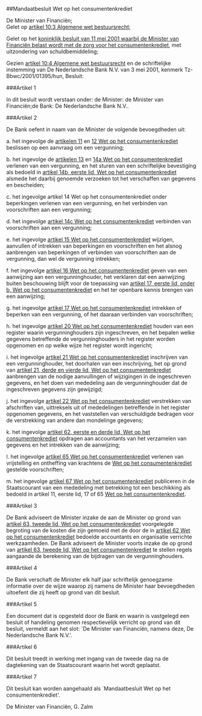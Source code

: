 <meta http-equiv='Content-Type' content='text/html; charset=utf-8' />

##Mandaatbesluit Wet op het consumentenkrediet

De Minister van Financiën;  
Gelet op [artikel 10:3 Algemene wet bestuursrecht](../../../../../../../wet/algemene/wet/bestuursrecht/BWBR0005537/README.md);

Gelet op het [koninklijk besluit van 11 mei 2001 waarbij de Minister van Financiën belast wordt met de zorg voor het consumentenkrediet](../../../../../../../KB/overdrachtsbesluit/inzake/de/zorg/voor/het/consumentenkrediet/BWBR0012484/README.md), met uitzondering van schuldbemiddeling;

Gezien [artikel 10:4 Algemene wet bestuursrecht](../../../../../../../wet/algemene/wet/bestuursrecht/BWBR0005537/README.md) en de schriftelijke instemming van De Nederlandsche Bank N.V. van 3 mei 2001, kenmerk Tz-Bbwc/2001/01395/hun,
Besluit:     

###Artikel  1  

In dit besluit wordt verstaan onder: de Minister: de Minister van Financiën;de Bank: De Nederlandsche Bank N.V..  

###Artikel  2  

De Bank oefent in naam van de Minister de volgende bevoegdheden uit: 

a.  het ingevolge de [artikelen 11](../../../../../../../wet/wet/op/het/consumentenkrediet/BWBR0004815/README.md) en [12 Wet op het consumentenkrediet](../../../../../../../wet/wet/op/het/consumentenkrediet/BWBR0004815/README.md) beslissen op een aanvraag om een vergunning; 

b.  het ingevolge de [artikelen 13](../../../../../../../wet/wet/op/het/consumentenkrediet/BWBR0004815/README.md) en [14a Wet op het consumentenkrediet](../../../../../../../wet/wet/op/het/consumentenkrediet/BWBR0004815/README.md) verlenen van een vergunning, en het sturen van een schriftelijke bevestiging als bedoeld in [artikel 14b, eerste lid, Wet op het consumentenkrediet](../../../../../../../wet/wet/op/het/consumentenkrediet/BWBR0004815/README.md) alsmede het daarbij genoemde verzoeken tot het verschaffen van gegevens en bescheiden; 

c.  het ingevolge artikel 14 Wet op het consumentenkrediet onder beperkingen verlenen van een vergunning, en het verbinden van voorschriften aan een vergunning; 

d.  het ingevolge [artikel 14c Wet op het consumentenkrediet](../../../../../../../wet/wet/op/het/consumentenkrediet/BWBR0004815/README.md) verbinden van voorschriften aan een vergunning; 

e.  het ingevolge [artikel 15 Wet op het consumentenkrediet](../../../../../../../wet/wet/op/het/consumentenkrediet/BWBR0004815/README.md) wijzigen, aanvullen of intrekken van beperkingen en voorschriften en het alsnog aanbrengen van beperkingen of verbinden van voorschriften aan de vergunning, dan wel de vergunning intrekken; 

f.  het ingevolge [artikel 16 Wet op het consumentenkrediet](../../../../../../../wet/wet/op/het/consumentenkrediet/BWBR0004815/README.md) geven van een aanwijzing aan een vergunninghouder, het verklaren dat een aanwijzing buiten beschouwing blijft voor de toepassing van [artikel 17, eerste lid, onder b, Wet op het consumentenkrediet](../../../../../../../wet/wet/op/het/consumentenkrediet/BWBR0004815/README.md) en het ter openbare kennis brengen van een aanwijzing; 

g.  het ingevolge [artikel 17 Wet op het consumentenkrediet](../../../../../../../wet/wet/op/het/consumentenkrediet/BWBR0004815/README.md) intrekken of beperken van een vergunning, of het daaraan verbinden van voorschriften; 

h.  het ingevolge [artikel 20 Wet op het consumentenkrediet](../../../../../../../wet/wet/op/het/consumentenkrediet/BWBR0004815/README.md) houden van een register waarin vergunninghouders zijn ingeschreven, en het bepalen welke gegevens betreffende de vergunninghouders in het register worden opgenomen en op welke wijze het register wordt ingericht; 

i. het ingevolge [artikel 21 Wet op het consumentenkrediet](../../../../../../../wet/wet/op/het/consumentenkrediet/BWBR0004815/README.md) inschrijven van een vergunninghouder, het doorhalen van een inschrijving, het op grond van [artikel 21, derde en vierde lid, Wet op het consumentenkrediet](../../../../../../../wet/wet/op/het/consumentenkrediet/BWBR0004815/README.md) aanbrengen van de nodige aanvullingen of wijzigingen in de ingeschreven gegevens, en het doen van mededeling aan de vergunninghouder dat de ingeschreven gegevens zijn gewijzigd;

j. het ingevolge [artikel 22 Wet op het consumentenkrediet](../../../../../../../wet/wet/op/het/consumentenkrediet/BWBR0004815/README.md) verstrekken van afschriften van, uittreksels uit of mededelingen betreffende in het register opgenomen gegevens, en het vaststellen van verschuldigde bedragen voor de verstrekking van andere dan mondelinge gegevens;

k. het ingevolge [artikel 62, eerste en derde lid, Wet op het consumentenkrediet](../../../../../../../wet/wet/op/het/consumentenkrediet/BWBR0004815/README.md) opdragen aan accountants van het verzamelen van gegevens en het intrekken van de aanwijzing;

l. het ingevolge [artikel 65 Wet op het consumentenkrediet](../../../../../../../wet/wet/op/het/consumentenkrediet/BWBR0004815/README.md) verlenen van vrijstelling en ontheffing van krachtens de [Wet op het consumentenkrediet](../../../../../../../wet/wet/op/het/consumentenkrediet/BWBR0004815/README.md) gestelde voorschriften;

m. het ingevolge [artikel 67 Wet op het consumentenkrediet](../../../../../../../wet/wet/op/het/consumentenkrediet/BWBR0004815/README.md) publiceren in de Staatscourant van een mededeling met betrekking tot een beschikking als bedoeld in artikel 11, eerste lid, 17 of 65 [Wet op het consumentenkrediet](../../../../../../../wet/wet/op/het/consumentenkrediet/BWBR0004815/README.md).   

###Artikel  3  

De Bank adviseert de Minister inzake de aan de Minister op grond van [artikel 63, tweede lid, Wet op het consumentenkrediet](../../../../../../../wet/wet/op/het/consumentenkrediet/BWBR0004815/README.md) voorgelegde begroting van de kosten die zijn gemoeid met de door de in [artikel 62 Wet op het consumentenkrediet](../../../../../../../wet/wet/op/het/consumentenkrediet/BWBR0004815/README.md) bedoelde accountants en organisatie verrichte werkzaamheden. De Bank adviseert de Minister voorts inzake de op grond van [artikel 63, tweede lid, Wet op het consumentenkrediet](../../../../../../../wet/wet/op/het/consumentenkrediet/BWBR0004815/README.md) te stellen regels aangaande de berekening van de bijdragen van de vergunninghouders.  

###Artikel  4  

De Bank verschaft de Minister elk half jaar schriftelijk genoegzame informatie over de wijze waarop zij namens de Minister haar bevoegdheden uitoefent die zij heeft op grond van dit besluit.  

###Artikel  5  

Een document dat is opgesteld door de Bank en waarin is vastgelegd een besluit of handeling genomen respectievelijk verricht op grond van dit besluit, vermeldt aan het slot: `De Minister van Financiën, namens deze, De Nederlandsche Bank N.V.'.  

###Artikel  6  

Dit besluit treedt in werking met ingang van de tweede dag na de dagtekening van de Staatscourant waarin het wordt geplaatst.  

###Artikel  7  

Dit besluit kan worden aangehaald als `Mandaatbesluit Wet op het consumentenkrediet'. 

De 
Minister van Financiën, 
G. Zalm      

